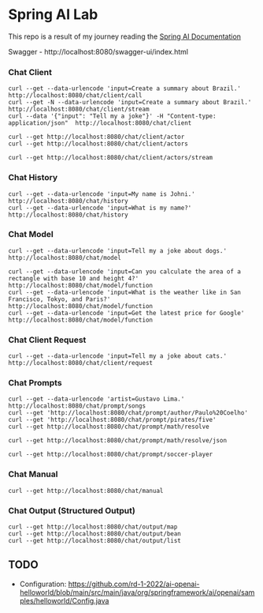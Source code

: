 # Spring AI Lab

This repo is a result of my journey reading the [Spring AI Documentation](https://spring.io/projects/spring-ai)

Swagger - http://localhost:8080/swagger-ui/index.html

### Chat Client 

```
curl --get --data-urlencode 'input=Create a summary about Brazil.' http://localhost:8080/chat/client/call
curl --get -N --data-urlencode 'input=Create a summary about Brazil.' http://localhost:8080/chat/client/stream
curl --data '{"input": "Tell my a joke"}' -H "Content-type: application/json"  http://localhost:8080/chat/client

curl --get http://localhost:8080/chat/client/actor
curl --get http://localhost:8080/chat/client/actors

curl --get http://localhost:8080/chat/client/actors/stream
```

### Chat History

```
curl --get --data-urlencode 'input=My name is Johni.' http://localhost:8080/chat/history
curl --get --data-urlencode 'input=What is my name?' http://localhost:8080/chat/history
```

### Chat Model

```
curl --get --data-urlencode 'input=Tell my a joke about dogs.' http://localhost:8080/chat/model

curl --get --data-urlencode 'input=Can you calculate the area of a rectangle with base 10 and height 4?' http://localhost:8080/chat/model/function
curl --get --data-urlencode 'input=What is the weather like in San Francisco, Tokyo, and Paris?' http://localhost:8080/chat/model/function
curl --get --data-urlencode 'input=Get the latest price for Google' http://localhost:8080/chat/model/function

```

### Chat Client Request

```
curl --get --data-urlencode 'input=Tell my a joke about cats.' http://localhost:8080/chat/client/request
```

### Chat Prompts

```
curl --get --data-urlencode 'artist=Gustavo Lima.' http://localhost:8080/chat/prompt/songs
curl --get 'http://localhost:8080/chat/prompt/author/Paulo%20Coelho'
curl --get 'http://localhost:8080/chat/prompt/pirates/five'
curl --get http://localhost:8080/chat/prompt/math/resolve

curl --get http://localhost:8080/chat/prompt/math/resolve/json

curl --get http://localhost:8080/chat/prompt/soccer-player
```

### Chat Manual

```
curl --get http://localhost:8080/chat/manual
```

### Chat Output (Structured Output)

```
curl --get http://localhost:8080/chat/output/map
curl --get http://localhost:8080/chat/output/bean
curl --get http://localhost:8080/chat/output/list
```

## TODO 

- Configuration: https://github.com/rd-1-2022/ai-openai-helloworld/blob/main/src/main/java/org/springframework/ai/openai/samples/helloworld/Config.java
